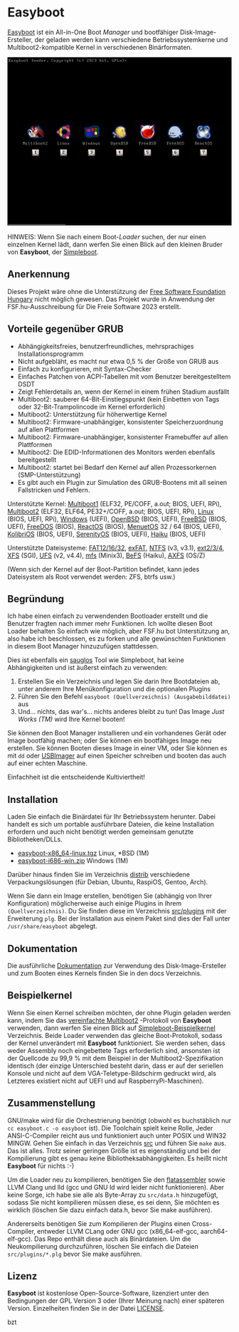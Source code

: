 Easyboot
========

[Easyboot](https://gitlab.com/bztsrc/easyboot) ist ein All-in-One Boot *Manager* und bootfähiger Disk-Image-Ersteller, der geladen
werden kann verschiedene Betriebssystemkerne und Multiboot2-kompatible Kernel in verschiedenen Binärformaten.

![Easyboot](docs/screenshot.png)

HINWEIS: Wenn Sie nach einem Boot-*Loader* suchen, der nur einen einzelnen Kernel lädt, dann werfen Sie einen Blick auf den kleinen
Bruder von **Easyboot**, der [Simpleboot](https://gitlab.com/bztsrc/simpleboot).

Anerkennung
-----------

Dieses Projekt wäre ohne die Unterstützung der [Free Software Foundation Hungary](https://fsf.hu/nevjegy) nicht möglich gewesen.
Das Projekt wurde in Anwendung der FSF.hu-Ausschreibung für Die Freie Software 2023 erstellt.

Vorteile gegenüber GRUB
-----------------------

- Abhängigkeitsfreies, benutzerfreundliches, mehrsprachiges Installationsprogramm
- Nicht aufgebläht, es macht nur etwa 0,5 % der Größe von GRUB aus
- Einfach zu konfigurieren, mit Syntax-Checker
- Einfaches Patchen von ACPI-Tabellen mit vom Benutzer bereitgestelltem DSDT
- Zeigt Fehlerdetails an, wenn der Kernel in einem frühen Stadium ausfällt
- Multiboot2: sauberer 64-Bit-Einstiegspunkt (kein Einbetten von Tags oder 32-Bit-Trampolincode im Kernel erforderlich)
- Multiboot2: Unterstützung für höherwertige Kernel
- Multiboot2: Firmware-unabhängiger, konsistenter Speicherzuordnung auf allen Plattformen
- Multiboot2: Firmware-unabhängiger, konsistenter Framebuffer auf allen Plattformen
- Multiboot2: Die EDID-Informationen des Monitors werden ebenfalls bereitgestellt
- Multiboot2: startet bei Bedarf den Kernel auf allen Prozessorkernen (SMP-Unterstützung)
- Es gibt auch ein Plugin zur Simulation des GRUB-Bootens mit all seinen Fallstricken und Fehlern.

Unterstützte Kernel: [Multiboot1](https://www.gnu.org/software/grub/manual/multiboot/multiboot.html) (ELF32, PE/COFF, a.out;
BIOS, UEFI, RPi), [Multiboot2](docs/de/ABI.md) (ELF32, ELF64, PE32+/COFF, a.out; BIOS, UEFI, RPi),
[Linux](https://www.kernel.org/doc/html/latest/arch/x86/boot.html) (BIOS, UEFI, RPi),
[Windows](https://learn.microsoft.com/en-us/windows-hardware/drivers/bringup/boot-and-uefi) (UEFI),
[OpenBSD](https://man.openbsd.org/boot.8) (BIOS, UEFI),
[FreeBSD](https://docs.freebsd.org/en/books/handbook/boot/) (BIOS, UEFI),
[FreeDOS](https://www.freedos.org/) (BIOS), [ReactOS](https://reactos.org/) (BIOS),
[MenuetOS](https://menuetos.net/) 32 / 64 (BIOS, UEFI), [KolibriOS](https://kolibrios.org/de/) (BIOS, UEFI),
[SerenityOS](https://serenityos.org/) (BIOS, UEFI), [Haiku](https://www.haiku-os.org/) (BIOS, UEFI)

Unterstützte Dateisysteme: [FAT12/16/32](https://social.technet.microsoft.com/wiki/contents/articles/6771.the-fat-file-system.aspx),
[exFAT](https://learn.microsoft.com/en-us/windows/win32/fileio/exfat-specification),
[NTFS](https://github.com/libyal/libfsntfs/blob/main/documentation/New%20Technologies%20File%20System%20%28NTFS%29.asciidoc) (v3, v3.1),
[ext2/3/4](https://ext4.wiki.kernel.org/index.php/Ext4_Disk_Layout),
[XFS](https://mirror.math.princeton.edu/pub/kernel/linux/utils/fs/xfs/docs/xfs_filesystem_structure.pdf) (SGI),
[UFS](https://alter.org.ua/docs/fbsd/ufs/) (v2, v4.4),
[mfs](https://gitlab.com/bztsrc/minix3fs) (Minix3),
[BeFS](https://www.haiku-os.org/legacy-docs/practical-file-system-design.pdf) (Haiku),
[AXFS](https://gitlab.com/bztsrc/alexandriafs) (OS/Z)

(Wenn sich der Kernel auf der Boot-Partition befindet, kann jedes Dateisystem als Root verwendet werden: ZFS, btrfs usw.)

Begründung
----------

Ich habe einen einfach zu verwendenden Bootloader erstellt und die Benutzer fragten nach immer mehr Funktionen. Ich wollte diesen
Boot Loader behalten So einfach wie möglich, aber FSF.hu bot Unterstützung an, also habe ich beschlossen, es zu forken und alle
gewünschten Funktionen in diesem Boot Manager hinzuzufügen stattdessen.

Dies ist ebenfalls ein [sauglos](https://suckless.org) Tool wie Simpleboot, hat keine Abhängigkeiten und ist äußerst einfach zu
verwenden:

1. Erstellen Sie ein Verzeichnis und legen Sie darin Ihre Bootdateien ab, unter anderem Ihre Menükonfiguration und die optionalen Plugins
2. Führen Sie den Befehl `easyboot (Quellverzeichnis) (Ausgabebilddatei)` aus
3. Und... nichts, das war's... nichts anderes bleibt zu tun! Das Image *Just Works (TM)* wird Ihre Kernel booten!

Sie können den Boot Manager installieren und ein vorhandenes Gerät oder Image bootfähig machen; oder Sie können ein bootfähiges
Image neu erstellen. Sie können Booten dieses Image in einer VM, oder Sie können es mit `dd` oder
[USBImager](https://bztsrc.gitlab.io/usbimager/) auf einen Speicher schreiben und booten das auch auf einer echten Maschine.

Einfachheit ist die entscheidende Kultiviertheit!

Installation
------------

Laden Sie einfach die Binärdatei für Ihr Betriebssystem herunter. Dabei handelt es sich um portable ausführbare Dateien, die keine
Installation erfordern und auch nicht benötigt werden gemeinsam genutzte Bibliotheken/DLLs.

- [easyboot-x86_64-linux.tgz](https://gitlab.com/bztsrc/easyboot/-/raw/main/distrib/easyboot-x86_64-linux.tgz) Linux, \*BSD (1M)
- [easyboot-i686-win.zip](https://gitlab.com/bztsrc/easyboot/-/raw/main/distrib/easyboot-i686-win.zip) Windows (1M)

Darüber hinaus finden Sie im Verzeichnis [distrib](distrib) verschiedene Verpackungslösungen (für Debian, Ubuntu, RaspiOS, Gentoo,
Arch).

Wenn Sie dann ein Image erstellen, benötigen Sie (abhängig von Ihrer Konfiguration) möglicherweise auch einige Plugins in Ihrem
`(Quellverzeichnis)`. Du Sie finden diese im Verzeichnis [src/plugins](src/plugins) mit der Erweiterung `plg`. Bei der Installation
aus einem Paket sind dies der Fall unter `/usr/share/easyboot` abgelegt.

Dokumentation
-------------

Die ausführliche [Dokumentation](docs/de) zur Verwendung des Disk-Image-Ersteller und zum Booten eines Kernels finden Sie in den
docs Verzeichnis.

Beispielkernel
--------------

Wenn Sie einen Kernel schreiben möchten, der ohne Plugin geladen werden kann, indem Sie das [vereinfachte Multiboot2](docs/de/ABI.md)
-Protokoll von **Easyboot** verwenden, dann werfen Sie einen Blick auf
[Simpleboot-Beispielkernel](https://gitlab.com/bztsrc/simpleboot/-/tree/main/example) Verzeichnis. Beide Loader verwenden das
gleiche Boot-Protokoll, sodass der Kernel unverändert mit **Easyboot** funktioniert. Sie werden sehen, dass weder Assembly noch
eingebettete Tags erforderlich sind, ansonsten ist der Quellcode zu 99,9 % mit dem Beispiel in der Multiboot2-Spezifikation
identisch (der einzige Unterschied besteht darin, dass er auf der seriellen Konsole und nicht auf dem VGA-Teletype-Bildschirm
gedruckt wird, als Letzteres existiert nicht auf UEFI und auf RaspberryPi-Maschinen).

Zusammenstellung
----------------

GNU/make wird für die Orchestrierung benötigt (obwohl es buchstäblich nur `cc easyboot.c -o easyboot` ist). Die Toolchain spielt
keine Rolle, Jeder ANSI-C-Compiler reicht aus und funktioniert auch unter POSIX und WIN32 MINGW. Gehen Sie einfach in das
Verzeichnis [src](src) und führen Sie `make` aus. Das ist alles. Trotz seiner geringen Größe ist es eigenständig und bei der
Kompilierung gibt es genau keine Bibliotheksabhängigkeiten. Es heißt nicht **Easyboot** für nichts :-)

Um die Loader neu zu kompilieren, benötigen Sie den [flatassembler](https://flatassembler.net) sowie LLVM Clang und lld (gcc und
GNU ld wird leider nicht funktionieren). Aber keine Sorge, ich habe sie alle als Byte-Array zu `src/data.h` hinzugefügt, sodass Sie
nicht kompilieren müssen diese, es sei denn, Sie möchten es wirklich (löschen Sie dazu einfach data.h, bevor Sie make ausführen).

Andererseits benötigen Sie zum Kompilieren der Plugins einen Cross-Compiler, entweder LLVM CLang oder GNU gcc (x86_64-elf-gcc,
aarch64-elf-gcc). Das Repo enthält diese auch als Binärdateien. Um die Neukompilierung durchzuführen, löschen Sie einfach die
Dateien `src/plugins/*.plg` bevor Sie make ausführen.

Lizenz
------

**Easyboot** ist kostenlose Open-Source-Software, lizenziert unter den Bedingungen der GPL Version 3 oder (Ihrer Meinung nach)
einer späteren Version. Einzelheiten finden Sie in der Datei [LICENSE](LICENSE).

bzt
